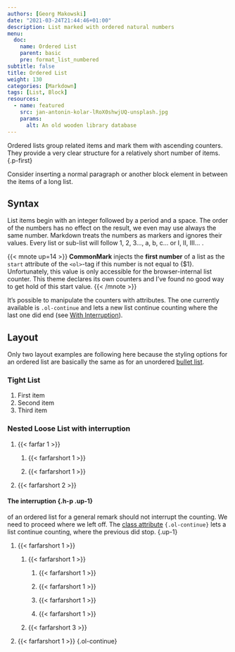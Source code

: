 ```yaml
---
authors: [Georg Makowski]
date: "2021-03-24T21:44:46+01:00"
description: List marked with ordered natural numbers
menu:
  doc:
    name: Ordered List
    parent: basic
    pre: format_list_numbered
subtitle: false
title: Ordered List
weight: 130
categories: [Markdown]
tags: [List, Block]
resources:
  - name: featured
    src: jan-antonin-kolar-lRoX0shwjUQ-unsplash.jpg
    params: 
      alt: An old wooden library database
---
```


Ordered lists group related items and mark them with ascending counters. They provide a very clear structure for a relatively short number of items.
{.p-first} <!--more-->

Consider inserting a normal paragraph or another block element in between the items of a long list.
## Syntax

List items begin with an integer followed by a period and a space. The order of the numbers has no effect on the result, we even may use always the same number. Markdown treats the numbers as markers and ignores their values. Every list or sub-list will follow 1, 2, 3…, a, b, c… or I, II, III… .

{{< mnote up=14 >}}
**CommonMark** injects the **first number** of a list as the `start` attribute of the `<ol>`-tag if this number is not equal to {$1}. Unfortunately, this value is only accessible for the browser-internal list counter. This theme declares its own counters and I’ve found no good way to get hold of this start value.
{{< /mnote >}}

It’s possible to manipulate the counters with attributes. The one currently available is `.ol-continue` and lets a new list continue counting where the last one did end (see [With Interruption](#nested-loose-list-with-interruption)).

## Layout

Only two layout examples are following here because the styling options for an ordered list are basically the same as for an unordered [bullet list](/doc/basic/bullet-list).

### Tight List

1. First item
2. Second item
3. Third item

### Nested Loose List with interruption 

1. {{< farfar 1 >}}

    1. {{< farfarshort 1 >}}

    2. {{< farfarshort 1 >}}

2. {{< farfarshort 2 >}}

#### The interruption {.h-p .up-1}
of an ordered list for a general remark should not interrupt the counting. We need to proceed where we left off. The [class attribute](/doc/attribute/howto) `{.ol-continue}` lets a list continue counting, where the previous did stop.
{.up-1}

1. {{< farfarshort 1 >}}

   1. {{< farfarshort 1 >}}

      1. {{< farfarshort 1 >}}

      2. {{< farfarshort 1 >}}
      3. {{< farfarshort 1 >}}
      4. {{< farfarshort 1 >}}

   2. {{< farfarshort 3 >}}

2. {{< farfarshort 1 >}}
{.ol-continue}
